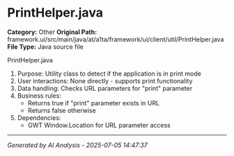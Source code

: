 # PrintHelper.java

**Category:** Other
**Original Path:** framework.ui/src/main/java/at/a1ta/framework/ui/client/util/PrintHelper.java
**File Type:** Java source file

PrintHelper.java
1. Purpose: Utility class to detect if the application is in print mode
2. User interactions: None directly - supports print functionality
3. Data handling: Checks URL parameters for "print" parameter
4. Business rules:
   - Returns true if "print" parameter exists in URL
   - Returns false otherwise
5. Dependencies:
   - GWT Window.Location for URL parameter access

---
*Generated by AI Analysis - 2025-07-05 14:47:37*

